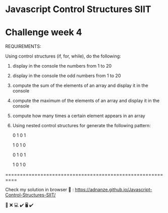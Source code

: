 # Javascript Control Structures SIIT

# Challenge week 4

REQUIREMENTS:

Using control structures (if, for, while), do the following:

1. display in the console the numbers from 1 to 20

2. display in the console the odd numbers from 1 to 20

3. compute the sum of the elements of an array and display it in the console

4. compute the maximum of the elements of an array and display it in the console

5. compute how many times a certain element appears in an array

6. Using nested control structures for generate the following pattern:

   0 1 0 1

   1 0 1 0

   0 1 0 1

   1 0 1 0

==========================================================

Check my solution in browser :eyes: : https://adnanze.github.io/Javascript-Control-Structures-SIIT/

:iphone: :x:
:computer: :heavy_check_mark:
:desktop_computer: :heavy_check_mark:
